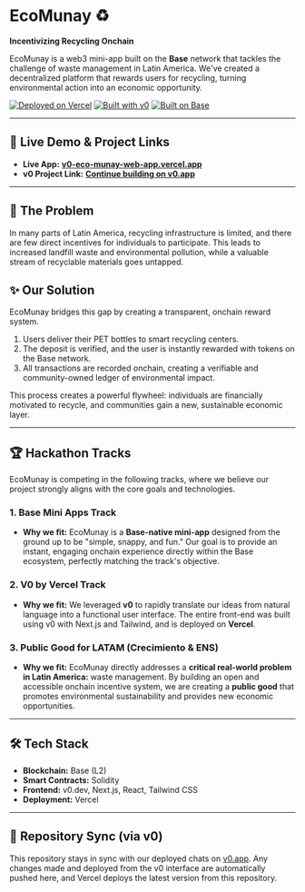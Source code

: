 # EcoMunay ♻️

**Incentivizing Recycling Onchain**

EcoMunay is a web3 mini-app built on the **Base** network that tackles the challenge of waste management in Latin America. We've created a decentralized platform that rewards users for recycling, turning environmental action into an economic opportunity.

[![Deployed on Vercel](https://img.shields.io/badge/Deployed%20on-Vercel-black?style=for-the-badge&logo=vercel)](https://v0-eco-munay-web-app.vercel.app/)
[![Built with v0](https://img.shields.io/badge/Built%20with-v0.app-black?style=for-the-badge)](https://v0.app/chat/projects/wPkC1kwkG9J)
[![Built on Base](https://img.shields.io/badge/Built%20on-Base-blue?style=for-the-badge&logo=base)](https://base.org/)

---

## 🚀 Live Demo & Project Links

- **Live App:** **[v0-eco-munay-web-app.vercel.app](https://v0-eco-munay-web-app.vercel.app/)**
- **v0 Project Link:** **[Continue building on v0.app](https://v0.app/chat/projects/wPkC1kwkG9J)**

---

## 🎯 The Problem

In many parts of Latin America, recycling infrastructure is limited, and there are few direct incentives for individuals to participate. This leads to increased landfill waste and environmental pollution, while a valuable stream of recyclable materials goes untapped.

## ✨ Our Solution

EcoMunay bridges this gap by creating a transparent, onchain reward system.

1.  Users deliver their PET bottles to smart recycling centers.
2.  The deposit is verified, and the user is instantly rewarded with tokens on the Base network.
3.  All transactions are recorded onchain, creating a verifiable and community-owned ledger of environmental impact.

This process creates a powerful flywheel: individuals are financially motivated to recycle, and communities gain a new, sustainable economic layer.

---

## 🏆 Hackathon Tracks

EcoMunay is competing in the following tracks, where we believe our project strongly aligns with the core goals and technologies.

### 1. Base Mini Apps Track
- **Why we fit:** EcoMunay is a **Base-native mini-app** designed from the ground up to be "simple, snappy, and fun." Our goal is to provide an instant, engaging onchain experience directly within the Base ecosystem, perfectly matching the track's objective.

### 2. V0 by Vercel Track
- **Why we fit:** We leveraged **v0** to rapidly translate our ideas from natural language into a functional user interface. The entire front-end was built using v0 with Next.js and Tailwind, and is deployed on **Vercel**.

### 3. Public Good for LATAM (Crecimiento & ENS)
- **Why we fit:** EcoMunay directly addresses a **critical real-world problem in Latin America:** waste management. By building an open and accessible onchain incentive system, we are creating a **public good** that promotes environmental sustainability and provides new economic opportunities.

---

## 🛠️ Tech Stack

- **Blockchain:** Base (L2)
- **Smart Contracts:** Solidity
- **Frontend:** v0.dev, Next.js, React, Tailwind CSS
- **Deployment:** Vercel

---

## 🔄 Repository Sync (via v0)

This repository stays in sync with our deployed chats on [v0.app](https://v0.app). Any changes made and deployed from the v0 interface are automatically pushed here, and Vercel deploys the latest version from this repository.

